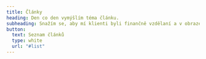 ```yaml
---
title: Články
heading: Den co den vymýšlím téma článku.
subheading: Snažím se, aby mí klienti byli finančně vzdělaní a v obraze. Proto mi každý den vrtá hlavou, co bych vám mohl napsat a bylo to pro vás užitečné.
button:
  text: Seznam článků
  type: white
  url: "#list"
---
```

